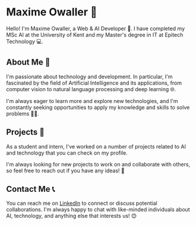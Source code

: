 # Maxime Owaller 👋

Hello! I'm Maxime Owaller, a Web & AI Developer 🤖. I have completed my MSc AI at the University of Kent and my Master's degree in IT at Epitech Technology 💻.

## About Me 🧐

I'm passionate about technology and development. In particular, I'm fascinated by the field of Artificial Intelligence and its applications, from computer vision to natural language processing and deep learning 🌐.

I'm always eager to learn more and explore new technologies, and I'm constantly seeking opportunities to apply my knowledge and skills to solve problems 👨‍💻.

## Projects 🚀

As a student and intern, I've worked on a number of projects related to AI and technology that you can check on my profile.

I'm always looking for new projects to work on and collaborate with others, so feel free to reach out if you have any ideas! 🤝

## Contact Me 📞

You can reach me on [LinkedIn](https://www.linkedin.com/in/maxime-owaller-b366381a3/?locale=en_US) to connect or discuss potential collaborations. I'm always happy to chat with like-minded individuals about AI, technology, and anything else that interests us! 😊

